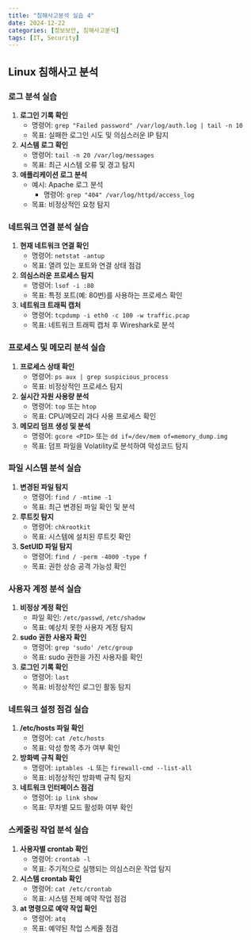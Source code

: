 ```yaml
---
title: "침해사고분석 실습 4"
date: 2024-12-22
categories: [정보보안, 침해사고분석]
tags: [IT, Security]
---
```


## Linux 침해사고 분석

### 로그 분석 실습

1. **로그인 기록 확인**
   - 명령어: `grep "Failed password" /var/log/auth.log | tail -n 10`
   - 목표: 실패한 로그인 시도 및 의심스러운 IP 탐지
2. **시스템 로그 확인**
   - 명령어: `tail -n 20 /var/log/messages`
   - 목표: 최근 시스템 오류 및 경고 탐지
3. **애플리케이션 로그 분석**
   - 예시: Apache 로그 분석
     - 명령어: `grep "404" /var/log/httpd/access_log`
   - 목표: 비정상적인 요청 탐지

### 네트워크 연결 분석 실습

1. **현재 네트워크 연결 확인**
   - 명령어: `netstat -antup`
   - 목표: 열려 있는 포트와 연결 상태 점검
2. **의심스러운 프로세스 탐지**
   - 명령어: `lsof -i :80`
   - 목표: 특정 포트(예: 80번)를 사용하는 프로세스 확인
3. **네트워크 트래픽 캡처**
   - 명령어: `tcpdump -i eth0 -c 100 -w traffic.pcap`
   - 목표: 네트워크 트래픽 캡처 후 Wireshark로 분석

### 프로세스 및 메모리 분석 실습

1. **프로세스 상태 확인**
   - 명령어: `ps aux | grep suspicious_process`
   - 목표: 비정상적인 프로세스 탐지
2. **실시간 자원 사용량 분석**
   - 명령어: `top` 또는 `htop`
   - 목표: CPU/메모리 과다 사용 프로세스 확인
3. **메모리 덤프 생성 및 분석**
   - 명령어: `gcore <PID>` 또는 `dd if=/dev/mem of=memory_dump.img`
   - 목표: 덤프 파일을 Volatility로 분석하여 악성코드 탐지

### 파일 시스템 분석 실습

1. **변경된 파일 탐지**
   - 명령어: `find / -mtime -1`
   - 목표: 최근 변경된 파일 확인 및 분석
2. **루트킷 탐지**
   - 명령어: `chkrootkit`
   - 목표: 시스템에 설치된 루트킷 확인
3. **SetUID 파일 탐지**
   - 명령어: `find / -perm -4000 -type f`
   - 목표: 권한 상승 공격 가능성 확인

### 사용자 계정 분석 실습

1. **비정상 계정 확인**
   - 파일 확인: `/etc/passwd`, `/etc/shadow`
   - 목표: 예상치 못한 사용자 계정 탐지
2. **sudo 권한 사용자 확인**
   - 명령어: `grep 'sudo' /etc/group`
   - 목표: sudo 권한을 가진 사용자를 확인
3. **로그인 기록 확인**
   - 명령어: `last`
   - 목표: 비정상적인 로그인 활동 탐지

### 네트워크 설정 점검 실습

1. **/etc/hosts 파일 확인**
   - 명령어: `cat /etc/hosts`
   - 목표: 악성 항목 추가 여부 확인
2. **방화벽 규칙 확인**
   - 명령어: `iptables -L` 또는 `firewall-cmd --list-all`
   - 목표: 비정상적인 방화벽 규칙 탐지
3. **네트워크 인터페이스 점검**
   - 명령어: `ip link show`
   - 목표: 무차별 모드 활성화 여부 확인

### 스케줄링 작업 분석 실습

1. **사용자별 crontab 확인**
   - 명령어: `crontab -l`
   - 목표: 주기적으로 실행되는 의심스러운 작업 탐지
2. **시스템 crontab 확인**
   - 명령어: `cat /etc/crontab`
   - 목표: 시스템 전체 예약 작업 점검
3. **at 명령으로 예약 작업 확인**
   - 명령어: `atq`
   - 목표: 예약된 작업 스케줄 점검